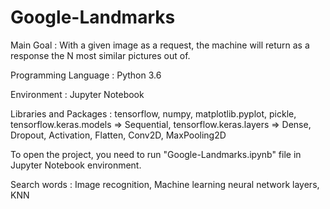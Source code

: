 # Google-Landmarks

Main Goal : With a given image as a request, the machine will return as a response the N most similar pictures out of.

Programming Language : Python 3.6

Environment : Jupyter Notebook

Libraries and Packages : tensorflow, numpy, matplotlib.pyplot, pickle,
                         tensorflow.keras.models => Sequential,
                         tensorflow.keras.layers => Dense, Dropout, Activation, Flatten, Conv2D, MaxPooling2D

To open the project, you need to run "Google-Landmarks.ipynb" file in Jupyter Notebook environment.

Search words : Image recognition, Machine learning neural network layers, KNN
